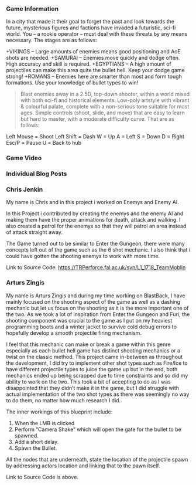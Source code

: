 ### Game Information
In a city that made it their goal to forget the past and look towards the future, mysterious figures and factions have invaded a futuristic, sci-fi world. You – a rookie operator – must deal with these threats by any means necessary. The stages are as follows:

+VIKINGS – Large amounts of enemies means good positioning and AoE shots are needed.
+SAMURAI – Enemies move quickly and dodge often. High accuracy and skill is required.
+EGYPTIANS – A high amount of projectiles can make this area quite the bullet hell. Keep your dodge game strong!
+ROMANS – Enemies here are smarter than most and form tough formations. Use your knowledge of bullet types to win!

>Blast enemies away in a 2.5D, top-down shooter, within a world mixed with both sci-fi and historical elements.
>Low-poly artstyle with vibrant & colourful palate, complete with a non-serious tone suitable for most ages. 
>Simple controls (shoot, slide, and move) that are easy to learn but hard to master, with a moderate difficulty curve. That are as follows:

Left Mouse = Shoot
Left Shift = Dash
W = Up
A = Left
S =	Down
D =	Right
Esc/P =	Pause
U =	Back to hub

### Game Video


### Individual Blog Posts


### Chris Jenkin
My name is Chris and in this project i worked on Enemys and Enemy AI.

In this Project i contributed by creating the enemys and the enemy AI and making them have the proper animations for death, attack and walking. I also created a patrol for the enemys so that they will patrol an area instead of attack straight away. 

The Game turned out to be similar to Enter the Gungeon, there were many concepts left out of the game such as the 6 shot mechanic. I also think that i could have gotten the shooting enemys to work with more time.

Link to Source Code: https://TRPerforce.fal.ac.uk/svn/L1_1718_TeamMoblin 

### Arturs Zingis
My name is Arturs Zingis and during my time working on BlastBack, I have mainly focused on the shooting aspect of the game as well as a dashing mechanic but let us focus on the shooting as it is the more important one of the two. As we took a lot of inspiration from Enter the Gungeon and Furi, the shooting component was crucial to the game as I put on my heaviest programming boots and a winter jacket to survive cold debug errors to hopefully develop a smooth projectile firing mechanism.

I feel that this mechanic can make or break a game within this genre especially as each bullet hell game has distinct shooting mechanics or a twist on the classic method. This project came in-between as throughout the development, I did try to implement other shot types such as Fire/Ice to have different projectile types to juice the game up but in the end, both mechanics ended up being scrapped due to time constraints and so did my ability to work on the two. This took a bit of accepting to do as I was disappointed that they didn’t make it in the game, but I did struggle with actual implementation of the two shot types as there was seemingly no way to do them, no matter how much research I did. 

The inner workings of this blueprint include:
1.	When the LMB is clicked
2.	Perform “Camera Shake” which will open the gate for the bullet to be spawned.
3.	Add a short delay.
4.	Spawn the Bullet.

All the nodes that are underneath, state the location of the projectile spawn by addressing actors location and linking that to the pawn itself.

Link to Source Code is above.

